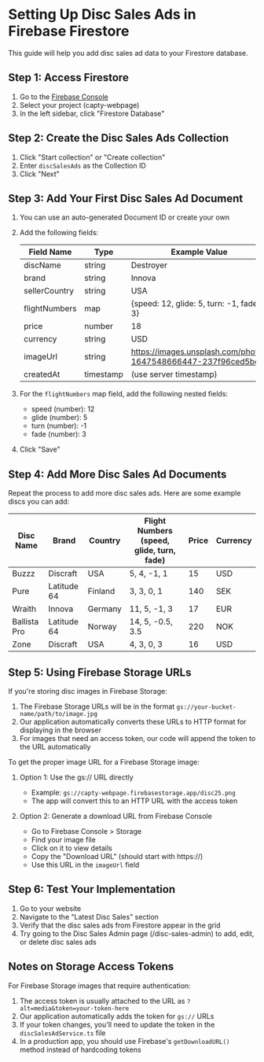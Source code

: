 # Setting Up Disc Sales Ads in Firebase Firestore

This guide will help you add disc sales ad data to your Firestore database.

## Step 1: Access Firestore

1. Go to the [Firebase Console](https://console.firebase.google.com/)
2. Select your project (capty-webpage)
3. In the left sidebar, click "Firestore Database"

## Step 2: Create the Disc Sales Ads Collection

1. Click "Start collection" or "Create collection"
2. Enter `discSalesAds` as the Collection ID
3. Click "Next"

## Step 3: Add Your First Disc Sales Ad Document

1. You can use an auto-generated Document ID or create your own
2. Add the following fields:

   | Field Name      | Type     | Example Value                                                              |
   |-----------------|----------|---------------------------------------------------------------------------|
   | discName        | string   | Destroyer                                                                  |
   | brand           | string   | Innova                                                                     |
   | sellerCountry   | string   | USA                                                                        |
   | flightNumbers   | map      | {speed: 12, glide: 5, turn: -1, fade: 3}                                  |
   | price           | number   | 18                                                                         |
   | currency        | string   | USD                                                                        |
   | imageUrl        | string   | https://images.unsplash.com/photo-1647548666447-237f96ced5be              |
   | createdAt       | timestamp| (use server timestamp)                                                     |

3. For the `flightNumbers` map field, add the following nested fields:
   - speed (number): 12
   - glide (number): 5
   - turn (number): -1
   - fade (number): 3

4. Click "Save"

## Step 4: Add More Disc Sales Ad Documents

Repeat the process to add more disc sales ads. Here are some example discs you can add:

| Disc Name    | Brand      | Country | Flight Numbers (speed, glide, turn, fade) | Price | Currency |
|--------------|------------|---------|------------------------------------------|-------|----------|
| Buzzz        | Discraft   | USA     | 5, 4, -1, 1                              | 15    | USD      |
| Pure         | Latitude 64| Finland | 3, 3, 0, 1                               | 140   | SEK      |
| Wraith       | Innova     | Germany | 11, 5, -1, 3                             | 17    | EUR      |
| Ballista Pro | Latitude 64| Norway  | 14, 5, -0.5, 3.5                         | 220   | NOK      |
| Zone         | Discraft   | USA     | 4, 3, 0, 3                               | 16    | USD      |

## Step 5: Using Firebase Storage URLs

If you're storing disc images in Firebase Storage:

1. The Firebase Storage URLs will be in the format `gs://your-bucket-name/path/to/image.jpg`
2. Our application automatically converts these URLs to HTTP format for displaying in the browser
3. For images that need an access token, our code will append the token to the URL automatically

To get the proper image URL for a Firebase Storage image:

1. Option 1: Use the gs:// URL directly
   - Example: `gs://capty-webpage.firebasestorage.app/disc25.png`
   - The app will convert this to an HTTP URL with the access token

2. Option 2: Generate a download URL from Firebase Console
   - Go to Firebase Console > Storage
   - Find your image file
   - Click on it to view details
   - Copy the "Download URL" (should start with https://)
   - Use this URL in the `imageUrl` field

## Step 6: Test Your Implementation

1. Go to your website
2. Navigate to the "Latest Disc Sales" section
3. Verify that the disc sales ads from Firestore appear in the grid
4. Try going to the Disc Sales Admin page (/disc-sales-admin) to add, edit, or delete disc sales ads

## Notes on Storage Access Tokens

For Firebase Storage images that require authentication:

1. The access token is usually attached to the URL as `?alt=media&token=your-token-here`
2. Our application automatically adds the token for `gs://` URLs
3. If your token changes, you'll need to update the token in the `discSalesAdService.ts` file
4. In a production app, you should use Firebase's `getDownloadURL()` method instead of hardcoding tokens